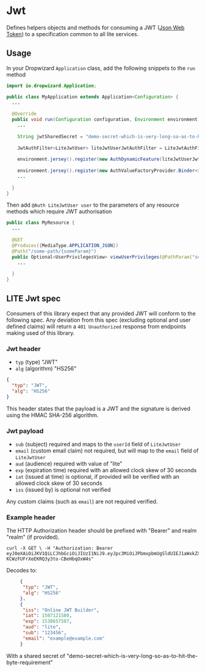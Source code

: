 # Jwt

Defines helpers objects and methods for consuming a JWT ([Json Web Token](https://jwt.io/)) to a specification common to 
all lite services. 

## Usage

In your Dropwizard `Application` class, add the following snippets to the `run` method
```java
import io.dropwizard.Application;

public class MyApplication extends Application<Configuration> {
  ...
  
  @Override
  public void run(Configuration configuration, Environment environment) throws Exception {
    ...
    
    String jwtSharedSecret = "demo-secret-which-is-very-long-so-as-to-hit-the-byte-requirement";
    
    JwtAuthFilter<LiteJwtUser> liteJwtUserJwtAuthFilter = LiteJwtAuthFilterHelper.buildAuthFilter(jwtSharedSecret);
    
    environment.jersey().register(new AuthDynamicFeature(liteJwtUserJwtAuthFilter));
    
    environment.jersey().register(new AuthValueFactoryProvider.Binder<>(LiteJwtUser.class));
    ...
    
  } 
}

```

Then add `@Auth LiteJwtUser user` to the parameters of any resource methods which require JWT authorisation

```java
public class MyResource {
  ...
  
  @GET
  @Produces({MediaType.APPLICATION_JSON})
  @Path("/some-path/{someParam}")
  public Optional<UserPrivilegesView> viewUserPrivileges(@PathParam("someParam") String someParam, @Auth LiteJwtUser user) {
    ...
    
  }
}

```

## LITE Jwt spec
Consumers of this library expect that any provided JWT will conform to the following spec. Any deviation from this spec 
(excluding optional and user defined claims) will return a `401 Unauthorized` response from endpoints making used of this library.

### Jwt header
* `typ` (type) "JWT"
* `alg` (algorithm) "HS256"

```json 
{
  "typ": "JWT",
  "alg": "HS256"
}
``` 

This header states that the payload is a JWT and the signature is derived using the HMAC SHA-256 algorithm.

### Jwt payload
* `sub` (subject) required and maps to the `userId` field of `LiteJwtUser`
* `email` (custom email claim) not required, but will map to the `email` field of `LiteJwtUser`
* `aud` (audience) required with value of "lite"
* `exp` (expiration time) required with an allowed clock skew of 30 seconds
* `iat` (issued at time) is optional, if provided will be verified with an allowed clock skew of 30 seconds
* `iss` (issued by) is optional not verified

Any custom claims (such as `email`) are not required verified.

### Example header
The HTTP Authorization header should be prefixed with "Bearer" and realm "realm" (if provided).

```text
curl -X GET \ -H "Authorization: Bearer eyJ0eXAiOiJKV1QiLCJhbGciOiJIUzI1NiJ9.eyJpc3MiOiJPbmxpbmUgSldUIEJ1aWxkZXIiLCJpYXQiOjE1MDcxMjE1ODAsImV4cCI6MTUzODY1NzU4NywiYXVkIjoibGl0ZSIsInN1YiI6IjEyMzQ1NiIsImVtYWlsIjoiZXhhbXBsZUBleGFtcGxlLmNvbSJ9.wUKTzHkQoym-KCWzFUFrXeEKRQ3y3to-CBeHbqOxW4s"
```     
     
Decodes to:
```json 
     {
      "typ": "JWT",
      "alg": "HS256"
     }.
     {
      "iss": "Online JWT Builder",
      "iat": 1507121580,
      "exp": 1538657587,
      "aud": "lite",
      "sub": "123456",
      "email": "example@example.com"
     }
```
With a shared secret of "demo-secret-which-is-very-long-so-as-to-hit-the-byte-requirement" 
